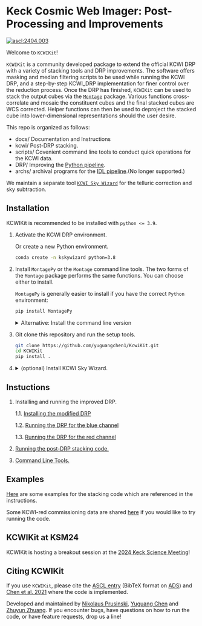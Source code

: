 # Keck Cosmic Web Imager: Post-Processing and Improvements

<a href="https://ascl.net/2404.003"><img src="https://img.shields.io/badge/ascl-2404.003-blue.svg?colorB=262255" alt="ascl:2404.003" /></a>

Welcome to `KCWIKit`!

`KCWIKit` is a community developed package to extend the official KCWI DRP with a variety of stacking tools and DRP improvements. The software offers masking and median filtering scripts to be used while running the KCWI DRP, and a step-by-step KCWI_DRP implementation for finer control over the reduction process. Once the DRP has finished, `KCWIKit` can be used to stack the output cubes via the [`Montage`](http://montage.ipac.caltech.edu/) package. Various functions cross-correlate and mosaic the constituent cubes and the final stacked cubes are WCS corrected. Helper functions can then be used to deproject the stacked cube into lower-dimensional representations should the user desire.

This repo is organized as follows:
- docs/ Documentation and Instructions
- kcwi/ Post-DRP stacking.
- scripts/ Covenient command line tools to conduct quick operations for the KCWI data. 
- DRP/ Improving the [Python pipeline](https://kcwi-drp.readthedocs.io/en/latest/).
- archs/ archival programs for the [IDL pipeline](https://github.com/Keck-DataReductionPipelines/KcwiDRP).(No longer supported.)

We maintain a separate tool [`KCWI Sky Wizard`](https://github.com/zhuyunz/KSkyWizard) for the telluric correction and sky subtraction. 

## Installation

KCWIKit is recommended to be installed with `python <= 3.9`. 

1. Activate the KCWI DRP environment.
    
    Or create a new Python environment. 

    ```bash
    conda create -n kskywizard python=3.8
    ```

2. Install `MontagePy` or the `Montage` command line tools. The two forms of the `Montage` package performs the same functions. You can choose either to install.

    `MontagePy` is generally easier to install if you have the correct `Python` environment:
    ```bash
    pip install MontagePy
    ```

    <details>
    <summary> Alternative: Install the command line version </summary>

    If the above installation fails, alternatively, you can choose to install the command line tools by compiling from the [source code](http://montage.ipac.caltech.edu/docs/download2.html).
    </details>

3. Git clone this repository and run the setup tools. 

    ```bash
    git clone https://github.com/yuguangchen1/KcwiKit.git 
    cd KCWIKit
    pip install .
    ```

4. <details>
    <summary>(optional) Install KCWI Sky Wizard. </summary>

    `KSkyWizard` is a standalone tool to perform telluric correction and advanced sky subtraction based on PCA models for the red channel (KCRM). It is recommended to be run on `Python >= 3.11` environments. We refer to the [KSkyWizard documentation](https://github.com/zhuyunz/KSkyWizard) for the installation and instruction. 
    </details>

## Instuctions

1. Installing and running the improved DRP. 

    1.1. [Installing the modified DRP](./kcwikit/docs/install_DRP.md)

    1.2. [Running the DRP for the blue channel](./kcwikit/docs/Running_blue_DRP.md)

    1.3. [Running the DRP for the red channel](./kcwikit/docs/Running_red_DRP.md)

2. [Running the post-DRP stacking code.](./kcwikit/docs/KCWI_post-DRP_stacking.md)

3. [Command Line Tools.](./kcwikit/docs/scripts_instruction.md)

## Examples
[Here](./kcwikit/examples/) are some examples for the stacking code which are referenced in the instructions. 

Some KCWI-red commissioning data are shared [here](https://drive.google.com/drive/folders/1j94cx0IZTZLTpLdm6QRKcpDQm-RvMWOJ) if you would like to try running the code. 

## KCWIKit at KSM24

KCWIKit is hosting a breakout session at the [2024 Keck Science Meeting](https://kecksciencemeeting.org/breakout-sessions/)! 


## Citing KCWIKit

If you use `KCWIKit`, please cite the [ASCL entry](https://ascl.net/2404.003) (BibTeX format on [ADS](https://ui.adsabs.harvard.edu/abs/2024ascl.soft04003P)) and [Chen et al. 2021](https://ui.adsabs.harvard.edu/abs/2021MNRAS.508...19C) where the code is implemented.

Developed and maintained by [Nikolaus Prusinski](mailto:nik@astro.caltech.edu), [Yuguang Chen](mailto:yugchen@ucdavis.edu) and [Zhuyun Zhuang](mailto:zzhuang@astro.caltech.edu). If you encounter bugs, have questions on how to run the code, or have feature requests, drop us a line! 


